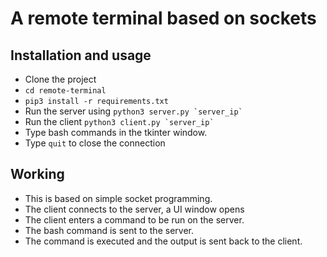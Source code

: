 # A remote terminal based on sockets

## Installation and usage

* Clone the project
* `cd remote-terminal`
* `pip3 install -r requirements.txt`
* Run the server using ``python3 server.py `server_ip` ``
* Run the client ``python3 client.py `server_ip` ``
* Type bash commands in the tkinter window.
* Type `quit` to close the connection

## Working

* This is based on simple socket programming.
* The client connects to the server, a UI window opens
* The client enters a command to be run on the server.
* The bash command is sent to the server.
* The command is executed and the output is sent back to the client.
